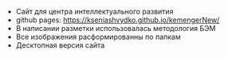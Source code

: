 * Сайт для центра интеллектуального развития
* github pages: https://kseniashvydko.github.io/kemengerNew/
* В написании разметки использовалась методология БЭМ
* Все изображения расформированны по папкам
* Десктопная версия сайта
